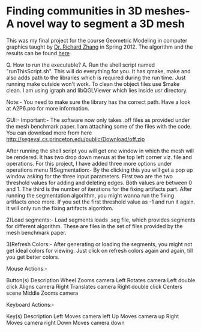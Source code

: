 Finding communities in 3D meshes- A novel way to segment a 3D mesh
==================================================================
This was my final project for the course Geometric Modeling in computer graphics taught by [Dr. Richard Zhang](http://www.cs.sfu.ca/~haoz/) in Spring 2012. The algorithm and the results can be found [here](http://dl.dropbox.com/u/15298710/GeometricModeling.pdf)

Q. How to run the executable?
A. Run the shell script named "runThisScript.sh". This will do everything for you. It has qmake, make and also adds path to the libraries which is required during the run time. Just running make outside won't work. To clean the object files use $make clean. I am using igraph and libQGLViewer which lies inside usr directory.

Note:- You need to make sure the library has the correct path. Have a look at A2P6.pro for more information.


GUI:-
Important:-
The software now only takes .off files as provided under the mesh benchmark paper. I am attaching some of the files with the code. You can download more from here
http://segeval.cs.princeton.edu/public/Download/off.zip

After running the shell script you will get one window in which the mesh will be rendered. It has two drop down menus at the top left corner viz. file and operations. For this project, I have added three more options under 
operations menu
1)Segmentation:- By the clicking this you will get a pop up window asking for the three input parameters. First two are the two threshold values for adding and deleting edges. Both values are between 0 and 1.
The third is the number of iterations for the fixing artifacts part. 
After running the segmentation algorithm, you might wanna run the fixing artifacts once more. If you set the first threshold value as -1 and run it again. It will only run the fixing artifacts algorithm.

2)Load segments:- Load segments loads .seg file, which provides segments for different algorithm. These are files in the set of files provided by the mesh benchmark paper.


3)Refresh Colors:- After generating or loading the segments, you might not get ideal colors for viewing. Just click on refresh colors again and again, till you get better colors.


Mouse Actions:-

Button(s)            Description
Wheel                Zooms camera
Left                 Rotates camera
Left double click    Aligns camera
Right                Translates camera
Right double click   Centers scene
Middle               Zooms camera

Keyboard Actions:-


Key(s)               Description
Left                 Moves camera left
Up                   Moves camera up
Right                Moves camera right
Down                 Moves camera down



